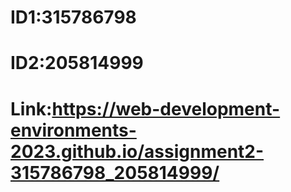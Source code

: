 # ID1:315786798
# ID2:205814999
# Link:https://web-development-environments-2023.github.io/assignment2-315786798_205814999/
